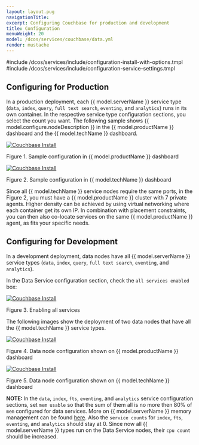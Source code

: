 ```yaml
---
layout: layout.pug
navigationTitle:
excerpt: Configuring Couchbase for production and development
title: Configuration
menuWeight: 20
model: /dcos/services/couchbase/data.yml
render: mustache
---
```


#include /dcos/services/include/configuration-install-with-options.tmpl
#include /dcos/services/include/configuration-service-settings.tmpl

## Configuring for Production
In a production deployment, each {{ model.serverName }} service type (`data`, `index`, `query`, `full text search`, `eventing`, and `analytics`) runs in its own container. In the respective service type configuration sections, you select the count you want. The following sample shows {{ model.configure.nodeDescription }} in the {{ model.productName }} dashboard and the {{ model.techName }} dashboard.

[<img src="/services/couchbase/1.0.0-6.0.0/img/couch_prod_conf_1.png" alt="Couchbase Install"/>](/services/couchbase/1.0.0-6.0.0/img/couch_prod_conf_1.png)

Figure 1. Sample configuration in {{ model.productName }} dashboard

[<img src="/services/couchbase/1.0.0-6.0.0/img/couch_prod_conf_2.png" alt="Couchbase Install"/>](/services/couchbase/1.0.0-6.0.0/img/couch_prod_conf_2.png)

Figure 2. Sample configuration in {{ model.techName }} dashboard

Since all {{ model.techName }} service nodes require the same ports, in the Figure 2, you must have a {{ model.productName }} cluster with 7 private agents. Higher density can be achieved by using virtual networking where each container get its own IP. In combination with placement constraints, you can then also co-locate services on the same {{ model.productName }} agent, as fits your specific needs.

## Configuring for Development
In a development deployment, data nodes have all {{ model.serverName }} service types (`data`, `index`, `query`, `full text search`, `eventing`, and `analytics`).

In the Data Service configuration section, check the `all services enabled` box:

[<img src="/services/couchbase/1.0.0-6.0.0/img/couch_dev_conf_1.png" alt="Couchbase Install"/>](/services/couchbase/1.0.0-6.0.0/img/couch_dev_conf_1.png)

Figure 3. Enabling all services

The following images show the deployment of two data nodes that have all the {{ model.techName }} service types.

[<img src="/services/couchbase/1.0.0-6.0.0/img/couch_dev_conf_2.png" alt="Couchbase Install"/>](/services/couchbase/1.0.0-6.0.0/img/couch_dev_conf_2.png)

Figure 4. Data node configuration shown on {{ model.productName }} dashboard

[<img src="/services/couchbase/1.0.0-6.0.0/img/couch_dev_conf_3.png" alt="Couchbase Install"/>](/services/couchbase/1.0.0-6.0.0/img/couch_dev_conf_3.png)

Figure 5. Data node configuration shown on {{ model.techName }} dashboard

<p class="message--note"><strong>NOTE: </strong> In the <code>data</code>, <code>index</code>, <code>fts</code>, <code>eventing</code>, and <code>analytics</code> service configuration sections, set <code>mem usable</code> so that the sum of them all is no more then 80% of <code>mem</code> configured for data services. More on {{ model.serverName }} memory management can be found <a href="https://developer.couchbase.com/documentation/server/current/understanding-couchbase/buckets-memory-and-storage/memory.html">here</a>. Also the <code>service counts</code> for <code>index</code>, <code>fts</code>, <code>eventing</code>, and <code>analytics</code> should stay at 0. Since now all {{ model.serverName }} types run on the Data Service nodes, their <code>cpu count</code> should be increased.</p>
